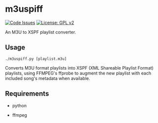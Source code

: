 # m3uspiff
[![Code Issues](https://www.quantifiedcode.com/api/v1/project/ca3c7e99191f4f07b354945ff9108628/badge.svg)](https://www.quantifiedcode.com/app/project/ca3c7e99191f4f07b354945ff9108628)
[![License: GPL v2](https://img.shields.io/badge/License-GPL%20v2-blue.svg)](https://www.gnu.org/licenses/old-licenses/gpl-2.0.en.html)

An M3U to XSPF playlist converter.

## Usage
``./m3uspiff.py [playlist.m3u]``

Converts M3U format playlists into XSPF (XML Shareable Playlist Format) playlists, using FFMPEG's ffprobe to augment the new playlist with each included song's metadata when available.

## Requirements
* python

* ffmpeg